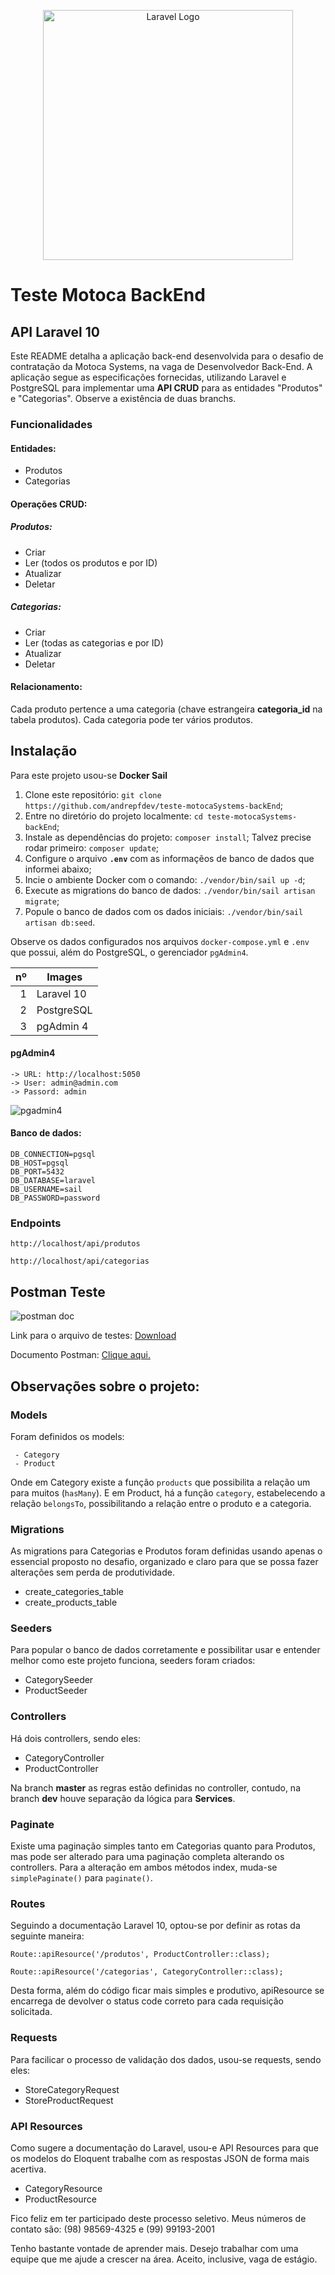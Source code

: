 <p align="center"><a href="https://laravel.com" target="_blank"><img src="https://raw.githubusercontent.com/laravel/art/master/logo-lockup/5%20SVG/2%20CMYK/1%20Full%20Color/laravel-logolockup-cmyk-red.svg" width="400" alt="Laravel Logo"></a></p>


# Teste Motoca BackEnd
## API Laravel 10

Este README detalha a aplicação back-end desenvolvida para o desafio de contratação da Motoca Systems, na vaga de Desenvolvedor Back-End. A aplicação segue as especificações fornecidas, utilizando Laravel e PostgreSQL para implementar uma **API CRUD** para as entidades "Produtos" e "Categorias". Observe a existência de duas branchs.

### Funcionalidades

#### Entidades:
- Produtos
- Categorias

#### Operações CRUD:    
##### Produtos:
- Criar
- Ler (todos os produtos e por ID)
- Atualizar
- Deletar
   
##### Categorias:
- Criar
- Ler (todas as categorias e por ID)
- Atualizar
- Deletar

#### Relacionamento:

Cada produto pertence a uma categoria (chave estrangeira **categoria_id** na tabela produtos).
Cada categoria pode ter vários produtos.    

## Instalação

Para este projeto usou-se **Docker Sail**

1.  Clone este repositório: `git clone https://github.com/andrepfdev/teste-motocaSystems-backEnd`;
2.  Entre no diretório do projeto localmente: `cd teste-motocaSystems-backEnd`;
3.  Instale as dependências do projeto: `composer install`; Talvez precise rodar primeiro: `composer update`;
4.  Configure o arquivo **`.env`** com as informaçẽos de banco de dados que informei abaixo;
5.  Incie o ambiente Docker com o comando: `./vendor/bin/sail up -d`;
6.  Execute as migrations do banco de dados: `./vendor/bin/sail artisan migrate`;
7.  Popule o banco de dados com os dados iniciais: `./vendor/bin/sail artisan db:seed`.

Observe os dados configurados nos arquivos `docker-compose.yml` e `.env` que possui, além do PostgreSQL, o gerenciador `pgAdmin4`.

|  nº  | Images     |
|-----:|------------|
|     1| Laravel 10 |
|     2| PostgreSQL |
|     3| pgAdmin 4  |

#### pgAdmin4
    -> URL: http://localhost:5050
    -> User: admin@admin.com
    -> Passord: admin

![pgadmin4](https://github.com/andrepfdev/teste-motocaSystems-backEnd/assets/49399742/f74ba3dc-fb2d-4a76-bcb8-e7c77a2606bc)

#### Banco de dados:
    DB_CONNECTION=pgsql
    DB_HOST=pgsql
    DB_PORT=5432
    DB_DATABASE=laravel
    DB_USERNAME=sail
    DB_PASSWORD=password

### Endpoints
    
```
http://localhost/api/produtos

http://localhost/api/categorias
```

## Postman Teste

![postman doc](https://github.com/andrepfdev/teste-motocaSystems-backEnd/assets/49399742/7d46c864-acb8-4c62-92e2-c4248f18b9ef)

Link para o arquivo de testes: <a href="https://drive.google.com/file/d/1kvp6Ztr2UTurF2-JYouufn83pWGMgyax/view?usp=sharing" target="_blank"> Download </a>

Documento Postman: <a href="https://documenter.getpostman.com/view/28415815/2sA3XQiN8G" target="_blank">Clique aqui.</a>

## Observações sobre o projeto:

### Models
Foram definidos os models:
```
 - Category
 - Product
```
Onde em Category existe a função `products` que possibilita a relação um para muitos (`hasMany`). E em Product, há a função `category`, estabelecendo a relação `belongsTo`, possibilitando a relação entre o produto e a categoria.

### Migrations
As migrations para Categorias e Produtos foram definidas usando apenas o essencial proposto no desafio, organizado e claro para que se possa fazer alterações sem perda de produtividade.

 - create_categories_table
 - create_products_table

### Seeders
Para popular o banco de dados corretamente e possibilitar usar e entender melhor como este projeto funciona, seeders foram criados:

 - CategorySeeder
 - ProductSeeder

### Controllers
Há dois controllers, sendo eles:

 - CategoryController
 - ProductController

Na branch **master** as regras estão definidas no controller, contudo, na branch **dev** houve separação da lógica para **Services**.

### Paginate
Existe uma paginação simples tanto em Categorias quanto para Produtos, mas pode ser alterado para uma paginação completa alterando os controllers.
Para a alteração em ambos métodos index, muda-se `simplePaginate()` para `paginate()`.

### Routes
Seguindo a documentação Laravel 10, optou-se por definir as rotas da seguinte maneira:

 `Route::apiResource('/produtos', ProductController::class);`
 
 `Route::apiResource('/categorias', CategoryController::class);`

Desta forma, além do código ficar mais simples e produtivo, apiResource se encarrega de devolver o status code correto para cada requisição solicitada.

### Requests
Para facilicar o processo de validação dos dados, usou-se requests, sendo eles:

 - StoreCategoryRequest
 - StoreProductRequest

### API Resources
Como sugere a documentação do Laravel, usou-e API Resources para que os modelos do Eloquent trabalhe com as respostas JSON de forma mais acertiva.

 - CategoryResource
 - ProductResource

Fico feliz em ter participado deste processo seletivo. Meus números de contato são: (98) 98569-4325 e (99) 99193-2001

Tenho bastante vontade de aprender mais. Desejo trabalhar com uma equipe que me ajude a crescer na área. Aceito, inclusive, vaga de estágio.